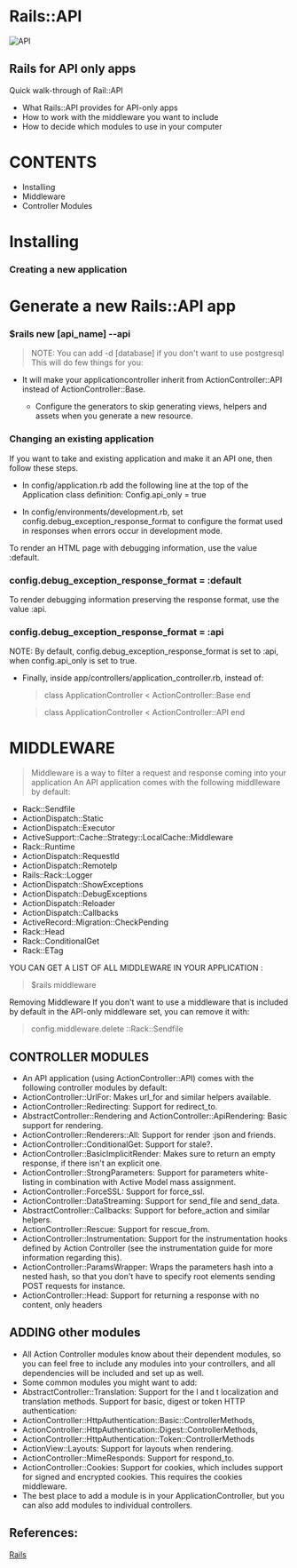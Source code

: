 
# Rails::API

![API](https://i.imgflip.com/1e6ocg.jpg)
## Rails for API only apps
Quick walk-through of Rail::API

* What Rails::API provides for API-only apps
* How to work with the middleware you want to include
* How to decide which modules to use in your computer


# CONTENTS

* Installing
* Middleware
* Controller Modules



# Installing
### Creating a new application

 # Generate a new Rails::API app
### $rails new [api_name] --api
> NOTE: You can add -d [database] if you don't want to use postgresql 
This will do few things for you:

* It will make your applicationcontroller inherit from ActionController::API instead of ActionController::Base. 

  * Configure the generators to skip generating views, helpers and assets when you generate a new resource.


### Changing an existing application
If you want to take and existing application and make it an API one, then follow these steps.

 * In config/application.rb add the following line at the top of the Application class definition:
Config.api_only = true

 * In config/environments/development.rb, set       config.debug_exception_response_format to configure the format used in responses when errors occur in development mode.

To render an HTML page with debugging information, use the value :default.
 ### config.debug_exception_response_format = :default

 To render debugging information preserving the response format, use the value :api.
 ### config.debug_exception_response_format = :api

NOTE: By default, config.debug_exception_response_format is set to :api, when config.api_only is set to true.

  * Finally, inside app/controllers/application_controller.rb, instead of:

    > class ApplicationController < ActionController::Base
    >  end

    > class ApplicationController < ActionController::API
    >  end



# MIDDLEWARE

> Middleware is a way to filter a request and response coming into your application
An API application comes with the following middlleware by default:


* Rack::Sendfile
* ActionDispatch::Static
* ActionDispatch::Executor
* ActiveSupport::Cache::Strategy::LocalCache::Middleware
* Rack::Runtime
* ActionDispatch::RequestId
* ActionDispatch::RemoteIp
* Rails::Rack::Logger
* ActionDispatch::ShowExceptions
* ActionDispatch::DebugExceptions
* ActionDispatch::Reloader
* ActionDispatch::Callbacks
* ActiveRecord::Migration::CheckPending
* Rack::Head
* Rack::ConditionalGet
* Rack::ETag


YOU CAN GET A LIST OF ALL MIDDLEWARE IN YOUR APPLICATION :
> $rails middleware

Removing Middleware
If you don't want to use a middleware that is included by default in the API-only middleware set, you can remove it with:


> config.middleware.delete ::Rack::Sendfile


## CONTROLLER MODULES

* An API application (using ActionController::API) comes with the following controller modules by default:
* ActionController::UrlFor: Makes url_for and similar helpers available.
* ActionController::Redirecting: Support for redirect_to.
* AbstractController::Rendering and ActionController::ApiRendering: Basic support for rendering.
* ActionController::Renderers::All: Support for render :json and friends.
* ActionController::ConditionalGet: Support for stale?.
* ActionController::BasicImplicitRender: Makes sure to return an empty response, if there isn't an explicit one.
* ActionController::StrongParameters: Support for parameters white-listing in combination with Active Model mass assignment.
* ActionController::ForceSSL: Support for force_ssl.
* ActionController::DataStreaming: Support for send_file and send_data.
* AbstractController::Callbacks: Support for before_action and similar helpers.
* ActionController::Rescue: Support for rescue_from.
* ActionController::Instrumentation: Support for the instrumentation hooks defined by Action Controller (see the instrumentation guide for more information regarding this).
* ActionController::ParamsWrapper: Wraps the parameters hash into a nested hash, so that you don't have to specify root elements sending POST requests for instance.
* ActionController::Head: Support for returning a response with no content, only headers

## ADDING other modules
* All Action Controller modules know about their dependent modules, so you can feel free to include any modules into your controllers, and all dependencies will be included and set up as well.
* Some common modules you might want to add:
* AbstractController::Translation: Support for the l and t localization and translation methods.
Support for basic, digest or token HTTP authentication:
* ActionController::HttpAuthentication::Basic::ControllerMethods,
* ActionController::HttpAuthentication::Digest::ControllerMethods,
* ActionController::HttpAuthentication::Token::ControllerMethods
* ActionView::Layouts: Support for layouts when rendering.
* ActionController::MimeResponds: Support for respond_to.
* ActionController::Cookies: Support for cookies, which includes support for signed and encrypted cookies. This requires the cookies middleware.
* The best place to add a module is in your ApplicationController, but you can also add modules to individual controllers.


## References:

[Rails](https://guides.rubyonrails.org/api_app.html)
